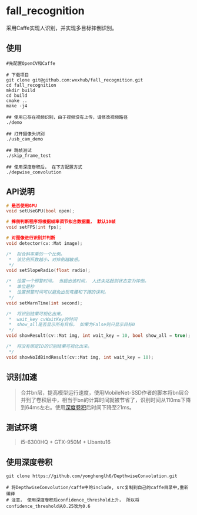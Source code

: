 # fall_recognition  
采用Caffe实现人识别，并实现多目标摔倒识别。

## 使用
```shell
#先配置OpenCV和Caffe

# 下载项目
git clone git@github.com:wxxhub/fall_recognition.git
cd fall_recognition
mkdir build
cd build
cmake ..
make -j4

## 使用已存在视频识别，由于视频没有上传，请修改视频路径
./demo

## 打开摄像头识别
./usb_cam_demo

## 跳帧测试
./skip_frame_test

## 使用深度卷积后， 在下方配置方式
./depwise_convolution
```

## API说明
```cpp
# 是否使用GPU
void setUseGPU(bool open);

# 摔倒判断程序将根据帧率调节拟合数据量， 默认10帧
void setFPS(int fps);

# 对图像进行识别并判断
void detector(cv::Mat image);

/*  拟合斜率乘的一个比例。
 *  该比例系数越小，对摔倒越敏感。
 */
void setSlopeRadio(float radio);

/*  设置一个预警时间， 当超出该时间， 人还未站起则状态变为摔倒。
 *  单位是秒
 *  设置预警时间可以避免出现弯腰和下蹲的误判。
 */
void setWarnTime(int second);

/*  将识别结果可视化出来。
 *  wait_key cvWaitKey的时间
 *  show_all是否显示所有目标， 如果为False则只显示目标0
 */
void showResult(cv::Mat img, int wait_key = 10, bool show_all = true);

/*  将没有绑定ID的识别结果可视化出来。
 */
void showNoIdBindResult(cv::Mat img, int wait_key = 10);
```

## 识别加速
> 合并bn层，提高模型运行速度，使用MobileNet-SSD作者的脚本将bn层合并到了卷积层中，相当于bn的计算时间就被节省了，识别时间从110ms下降到64ms左右。使用[深度卷积](#使用深度卷积)后时间下降至21ms。

## 测试环境
> i5-6300HQ + GTX-950M + Ubantu16 

## 使用深度卷积
```shell
git clone https://github.com/yonghenglh6/DepthwiseConvolution.git

# 将DepthwiseConvolution/caffe中的include, src复制到自己的caffe目录中,重新编译
# 注意， 使用深度卷积后confidence_threshold上升， 所以将confidence_threshold从0.25改为0.6
```